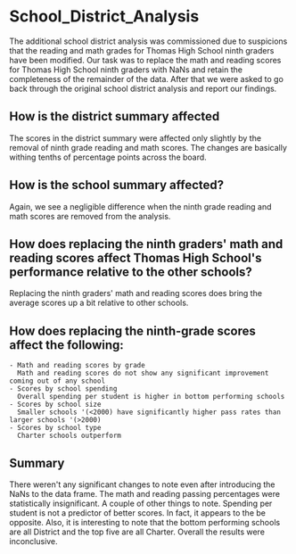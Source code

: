 # School_District_Analysis

The additional school district analysis was commissioned due to suspicions that the reading and math grades for Thomas High School ninth graders have been modified. Our task was to replace the math and reading scores for Thomas High School ninth graders with NaNs and retain the completeness of the remainder of the data. After that we were asked to go back through the original school district analysis and report our findings.

## How is the district summary affected

The scores in the district summary were affected only slightly by the removal of ninth grade reading and math scores. The changes are basically withing tenths of percentage points across the board.

## How is the school summary affected?
Again, we see a negligible difference when the ninth grade reading and math scores are removed from the analysis.

## How does replacing the ninth graders' math and reading scores affect Thomas High School's performance relative to the other schools?

Replacing the ninth graders' math and reading scores does bring the average scores up a bit relative to other schools.

## How does replacing the ninth-grade scores affect the following:

    - Math and reading scores by grade
      Math and reading scores do not show any significant improvement coming out of any school
    - Scores by school spending
      Overall spending per student is higher in bottom performing schools
    - Scores by school size
      Smaller schools '(<2000) have significantly higher pass rates than larger schools '(>2000)
    - Scores by school type
      Charter schools outperform 

## Summary

There weren't any significant changes to note even after introducing the NaNs to the data frame. The math and reading passing percentages were statistically insignificant. A couple of other things to note. Spending per student is not a predictor of better scores. In fact, it appears to the be opposite. Also, it is interesting to note that the bottom performing schools are all District and the top five are all Charter.  Overall the results were inconclusive.


